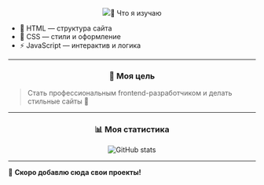 <!-- Анимация текста -->
<p align="center">
  <img src="https://readme-typing-svg.herokuapp.com?color=%green&size=24&center=true&vCenter=true&width=800&lines=Привет!+Я+начинающий+frontend-разработчик;Меня+зовут+Тимурбек+уулу+Марлен;</>
</p>

<h3 align="center">🚀 Что я изучаю</h3>

- 📌 HTML — структура сайта  
- 🎨 CSS — стили и оформление  
- ⚡ JavaScript — интерактив и логика  

---

<h3 align="center">🎯 Моя цель</h3>

> Стать профессиональным frontend-разработчиком и делать стильные сайты 🚀

---

<h3 align="center">📊 Моя статистика</h3>

<p align="center">
  <img src="https://github-readme-stats.vercel.app/api?username=Marlenbek03&show_icons=true&theme=tokyonight" alt="GitHub stats"/>
</p>

---

📌 **Скоро добавлю сюда свои проекты!**

